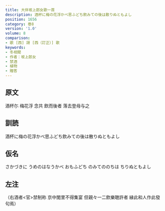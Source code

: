```yaml
---
title: 大伴坂上郎女歌一首
description: 酒杯に梅の花浮かべ思ふどち飲みての後は散りぬともよし
position: 1656
category: 巻8
version: '1.0'
volume: 8
comparison:
- 歌 [西] 謌 [西（訂正）] 歌
keywords:
- 冬相聞
- 作者：坂上郎女
- 禁酒
- 植物
- 贈答
---
```


## 原文

酒杯尓 梅花浮 念共 飲而後者 落去登母与之

## 訓読

酒杯に梅の花浮かべ思ふどち飲みての後は散りぬともよし

## 仮名

さかづきに うめのはなうかべ おもふどち のみてののちは ちりぬともよし

## 左注

（右酒者<官>禁制称 京中閭里不得集宴 但親々一二飲樂聴許者 縁此和人作此發句焉）
